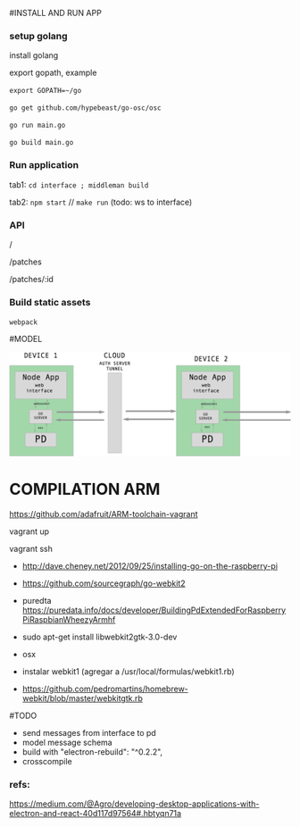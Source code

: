 
#INSTALL AND RUN APP 

### setup golang

  install golang

  export gopath, example

  `export GOPATH=~/go`

  `go get github.com/hypebeast/go-osc/osc`

  `go run main.go`

  `go build main.go`

### Run application

tab1: `cd interface ; middleman build`

tab2: `npm start` // `make run` (todo: ws to interface)



### API

/

/patches

/patches/:id


### Build static assets

`webpack`

#MODEL

![model](./model.png)

# COMPILATION ARM

https://github.com/adafruit/ARM-toolchain-vagrant

vagrant up

vagrant ssh

  + http://dave.cheney.net/2012/09/25/installing-go-on-the-raspberry-pi

  + https://github.com/sourcegraph/go-webkit2

  + puredta
    https://puredata.info/docs/developer/BuildingPdExtendedForRaspberryPiRaspbianWheezyArmhf

  - sudo apt-get install libwebkit2gtk-3.0-dev

  - osx
  - instalar webkit1 (agregar a /usr/local/formulas/webkit1.rb)
  - https://github.com/pedromartins/homebrew-webkit/blob/master/webkitgtk.rb

#TODO

+ send messages from interface to pd
+ model message schema
+ build with "electron-rebuild": "^0.2.2",
+ crosscompile

### refs: 

https://medium.com/@Agro/developing-desktop-applications-with-electron-and-react-40d117d97564#.hbtyqn71a